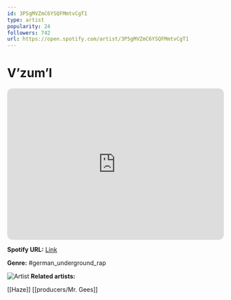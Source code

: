 ```yaml
---
id: 3P5gMVZmC6YSQFMmtvCgT1
type: artist
popularity: 24
followers: 742
url: https://open.spotify.com/artist/3P5gMVZmC6YSQFMmtvCgT1
---
```

# V’zum’I

<iframe style="border-radius:12px" src="https://open.spotify.com/embed/artist/3P5gMVZmC6YSQFMmtvCgT1" width="100%" height="352" frameBorder="0" allowfullscreen="" allow="autoplay; clipboard-write; encrypted-media; fullscreen; picture-in-picture" loading="lazy"></iframe>

**Spotify URL:** [Link](https://open.spotify.com/artist/3P5gMVZmC6YSQFMmtvCgT1)

**Genre:**  #german_underground_rap

![Artist](https://i.scdn.co/image/ab6761610000e5ebd2fc73b12223b6935295344e)
**Related artists:**

[[Haze]]
[[producers/Mr. Gees]]
